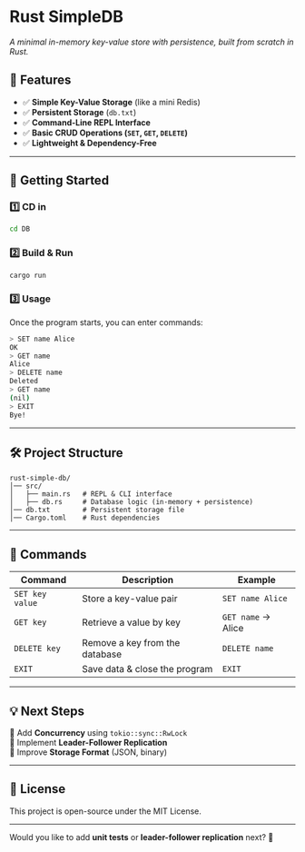 # **Rust SimpleDB**  
*A minimal in-memory key-value store with persistence, built from scratch in Rust.*  

## **🚀 Features**
- ✅ **Simple Key-Value Storage** (like a mini Redis)  
- ✅ **Persistent Storage** (`db.txt`)  
- ✅ **Command-Line REPL Interface**  
- ✅ **Basic CRUD Operations (`SET`, `GET`, `DELETE`)**  
- ✅ **Lightweight & Dependency-Free**  

---

## **📌 Getting Started**

### **1️⃣ CD in**
```sh
cd DB
```

### **2️⃣ Build & Run**
```sh
cargo run
```

### **3️⃣ Usage**
Once the program starts, you can enter commands:

```sh
> SET name Alice
OK
> GET name
Alice
> DELETE name
Deleted
> GET name
(nil)
> EXIT
Bye!
```

---

## **🛠 Project Structure**
```
rust-simple-db/
│── src/
│   ├── main.rs   # REPL & CLI interface
│   ├── db.rs     # Database logic (in-memory + persistence)
│── db.txt        # Persistent storage file
│── Cargo.toml    # Rust dependencies
```

---

## **📝 Commands**
| Command          | Description                     | Example              |
|-----------------|---------------------------------|----------------------|
| `SET key value` | Store a key-value pair         | `SET name Alice`     |
| `GET key`       | Retrieve a value by key        | `GET name` → Alice   |
| `DELETE key`    | Remove a key from the database | `DELETE name`        |
| `EXIT`          | Save data & close the program  | `EXIT`               |

---

## **💡 Next Steps**
🔹 Add **Concurrency** using `tokio::sync::RwLock`  
🔹 Implement **Leader-Follower Replication**  
🔹 Improve **Storage Format** (JSON, binary)  

---

## **📜 License**
This project is open-source under the MIT License.  

---

Would you like to add **unit tests** or **leader-follower replication** next? 🚀
